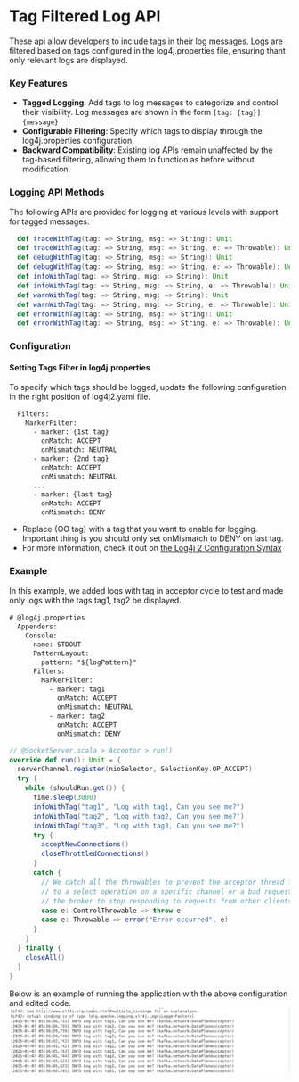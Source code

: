 Tag Filtered Log API
=================
These api allow developers to include tags in their log messages. 
Logs are filtered based on tags configured in the log4j.properties file,
ensuring thant only relevant logs are displayed.

### Key Features ###

- **Tagged Logging**: Add tags to log messages to categorize and control their visibility.
  Log messages are shown in the form `[tag: {tag}] {message}` 
- **Configurable Filtering**: Specify which tags to display through the log4j.properties configuration.
- **Backward Compatibility**: Existing log APIs remain unaffected by the tag-based filtering, allowing them to function as before without modification.

### Logging API Methods ###

The following APIs are provided for logging at various levels with support for tagged messages:

```scala
  def traceWithTag(tag: => String, msg: => String): Unit
  def traceWithTag(tag: => String, msg: => String, e: => Throwable): Unit
  def debugWithTag(tag: => String, msg: => String): Unit
  def debugWithTag(tag: => String, msg: => String, e: => Throwable): Unit
  def infoWithTag(tag: => String, msg: => String): Unit
  def infoWithTag(tag: => String, msg: => String, e: => Throwable): Unit
  def warnWithTag(tag: => String, msg: => String): Unit
  def warnWithTag(tag: => String, msg: => String, e: => Throwable): Unit
  def errorWithTag(tag: => String, msg: => String): Unit
  def errorWithTag(tag: => String, msg: => String, e: => Throwable): Unit
 ```
### Configuration ###
#### Setting Tags Filter in log4j.properties
To specify which tags should be logged, update the following configuration in the right position of log4j2.yaml file.
```properties
  Filters:
    MarkerFilter:
      - marker: {1st tag}
        onMatch: ACCEPT
        onMismatch: NEUTRAL
      - marker: {2nd tag}
        onMatch: ACCEPT
        onMismatch: NEUTRAL
      ...
      - marker: {last tag}
        onMatch: ACCEPT
        onMismatch: DENY
```
- Replace {OO tag} with a tag that you want to enable for logging. Important thing is you should only set onMismatch to DENY on last tag.
- For more information, check it out on [the Log4j 2 Configuration Syntax](https://logging.apache.org/log4j/2.x/manual/configuration.html#configuration-syntax)

### Example ###
In this example, we added logs with tag in acceptor cycle to test and made only logs with the tags tag1, tag2 be displayed.
```properties
# @log4j.properties
  Appenders:
    Console:
      name: STDOUT
      PatternLayout:
        pattern: "${logPattern}"
      Filters:
        MarkerFilter:
          - marker: tag1
            onMatch: ACCEPT
            onMismatch: NEUTRAL
          - marker: tag2
            onMatch: ACCEPT
            onMismatch: DENY
```
```scala
// @SocketServer.scala > Acceptor > run()
override def run(): Unit = {
  serverChannel.register(nioSelector, SelectionKey.OP_ACCEPT)
  try {
    while (shouldRun.get()) {
      time.sleep(3000)
      infoWithTag("tag1", "Log with tag1, Can you see me?")
      infoWithTag("tag2", "Log with tag2, Can you see me?")
      infoWithTag("tag3", "Log with tag3, Can you see me?")
      try {
        acceptNewConnections()
        closeThrottledConnections()
      }
      catch {
        // We catch all the throwables to prevent the acceptor thread from exiting on exceptions due
        // to a select operation on a specific channel or a bad request. We don't want
        // the broker to stop responding to requests from other clients in these scenarios.
        case e: ControlThrowable => throw e
        case e: Throwable => error("Error occurred", e)
      }
    }
  } finally {
    closeAll()
  }
}
```

Below is an example of running the application with the above configuration and edited code.
![tagged-log-api-use-case](docs/images/tagged-logging-api.png)

